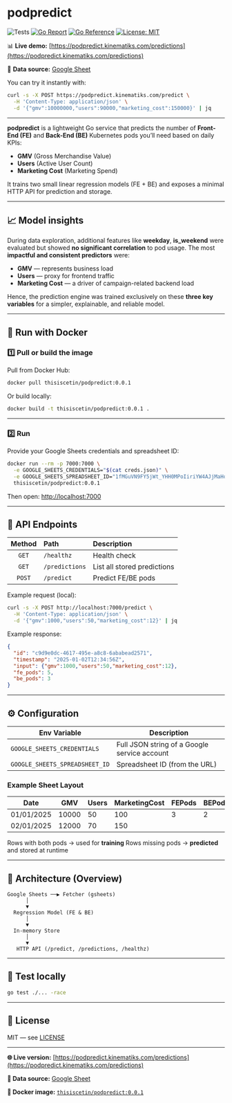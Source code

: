 # podpredict

![Tests](https://github.com/thisiscetin/podpredict/actions/workflows/test.yml/badge.svg)
[![Go Report](https://goreportcard.com/badge/github.com/thisiscetin/podpredict)](https://goreportcard.com/report/github.com/thisiscetin/podpredict)
[![Go Reference](https://pkg.go.dev/badge/github.com/thisiscetin/podpredict.svg)](https://pkg.go.dev/github.com/thisiscetin/podpredict)
[![License: MIT](https://img.shields.io/badge/License-MIT-blue.svg)](https://opensource.org/licenses/MIT)

📊 **Live demo:** [https://podpredict.kinematiks.com/predictions](https://podpredict.kinematiks.com/predictions)

📄 **Data source:** [Google Sheet](https://docs.google.com/spreadsheets/d/1fMGuVN9FY5jWt_YHH0MPoIiriYW4AJjMaHoDW-2Jdm4)

You can try it instantly with:

```bash
curl -s -X POST https://podpredict.kinematiks.com/predict \
  -H 'Content-Type: application/json' \
  -d '{"gmv":10000000,"users":90000,"marketing_cost":150000}' | jq
```

---

**podpredict** is a lightweight Go service that predicts the number of **Front-End (FE)** and **Back-End (BE)** Kubernetes pods you’ll need based on daily KPIs:

* **GMV** (Gross Merchandise Value)
* **Users** (Active User Count)
* **Marketing Cost** (Marketing Spend)

It trains two small linear regression models (FE + BE) and exposes a minimal HTTP API for prediction and storage.

---

## 📈 Model insights

During data exploration, additional features like **weekday**, **is_weekend** were evaluated but showed **no significant correlation** to pod usage.
The most **impactful and consistent predictors** were:

* **GMV** — represents business load
* **Users** — proxy for frontend traffic
* **Marketing Cost** — a driver of campaign-related backend load

Hence, the prediction engine was trained exclusively on these **three key variables** for a simpler, explainable, and reliable model.

---

## 🚀 Run with Docker

### 1️⃣ Pull or build the image

Pull from Docker Hub:

```bash
docker pull thisiscetin/podpredict:0.0.1
```

Or build locally:

```bash
docker build -t thisiscetin/podpredict:0.0.1 .
```

---

### 2️⃣ Run

Provide your Google Sheets credentials and spreadsheet ID:

```bash
docker run --rm -p 7000:7000 \
  -e GOOGLE_SHEETS_CREDENTIALS="$(cat creds.json)" \
  -e GOOGLE_SHEETS_SPREADSHEET_ID="1fMGuVN9FY5jWt_YHH0MPoIiriYW4AJjMaHoDW-2Jdm4" \
  thisiscetin/podpredict:0.0.1
```

Then open: [http://localhost:7000](http://localhost:7000)

---

## 🧩 API Endpoints

| Method | Path           | Description                 |
| :----: | :------------- | :-------------------------- |
|  `GET` | `/healthz`     | Health check                |
|  `GET` | `/predictions` | List all stored predictions |
| `POST` | `/predict`     | Predict FE/BE pods          |

Example request (local):

```bash
curl -s -X POST http://localhost:7000/predict \
  -H 'Content-Type: application/json' \
  -d '{"gmv":1000,"users":50,"marketing_cost":12}' | jq
```

Example response:

```json
{
  "id": "c9d9e0dc-4617-495e-a8c8-6ababead2571",
  "timestamp": "2025-01-02T12:34:56Z",
  "input": {"gmv":1000,"users":50,"marketing_cost":12},
  "fe_pods": 5,
  "be_pods": 3
}
```

---

## ⚙️ Configuration

| Env Variable                   | Description                                  |
| ------------------------------ | -------------------------------------------- |
| `GOOGLE_SHEETS_CREDENTIALS`    | Full JSON string of a Google service account |
| `GOOGLE_SHEETS_SPREADSHEET_ID` | Spreadsheet ID (from the URL)                |

### Example Sheet Layout

| Date       | GMV   | Users | MarketingCost | FEPods | BEPods |
| ---------- | ----- | ----- | ------------- | ------ | ------ |
| 01/01/2025 | 10000 | 50    | 100           | 3      | 2      |
| 02/01/2025 | 12000 | 70    | 150           |        |        |

Rows with both pods → used for **training**
Rows missing pods → **predicted** and stored at runtime

---

## 🧱 Architecture (Overview)

```
Google Sheets ──▶ Fetcher (gsheets)
      │
      ▼
  Regression Model (FE & BE)
      │
      ▼
  In-memory Store
      │
      ▼
   HTTP API (/predict, /predictions, /healthz)
```

---

## 🧪 Test locally

```bash
go test ./... -race
```

---

## 📜 License

MIT — see [LICENSE](LICENSE)

---

**🌐 Live version:** [https://podpredict.kinematiks.com/predictions](https://podpredict.kinematiks.com/predictions)

**📄 Data source:** [Google Sheet](https://docs.google.com/spreadsheets/d/1fMGuVN9FY5jWt_YHH0MPoIiriYW4AJjMaHoDW-2Jdm4)

**🐳 Docker image:** [`thisiscetin/podpredict:0.0.1`](https://hub.docker.com/r/thisiscetin/podpredict)

